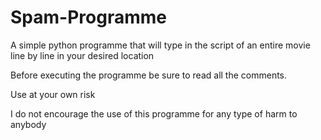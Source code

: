 # Spam-Programme

A simple python programme that will type in the script of an entire movie line by line in your desired location

Before executing the programme be sure to read all the comments.

Use at your own risk

I do not encourage the use of this programme for any type of harm to anybody

